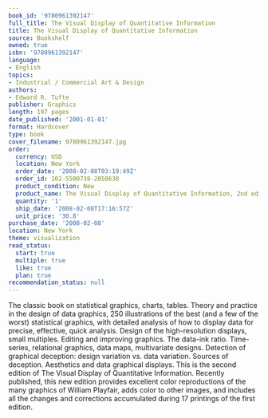 ```yaml
---
book_id: '9780961392147'
full_title: The Visual Display of Quantitative Information
title: The Visual Display of Quantitative Information
source: Bookshelf
owned: true
isbn: '9780961392147'
language:
- English
topics:
- Industrial / Commercial Art & Design
authors:
- Edward R. Tufte
publisher: Graphics
length: 197 pages
date_published: '2001-01-01'
format: Hardcover
type: book
cover_filename: 9780961392147.jpg
order:
  currency: USD
  location: New York
  order_date: '2008-02-08T03:19:49Z'
  order_id: 102-5500738-2050638
  product_condition: New
  product_name: The Visual Display of Quantitative Information, 2nd edition
  quantity: '1'
  ship_date: '2008-02-08T17:16:57Z'
  unit_price: '30.8'
purchase_date: '2008-02-08'
location: New York
theme: visualization
read_status:
  start: true
  multiple: true
  like: true
  plan: true
recommendation_status: null
---
```

The classic book on statistical graphics, charts, tables. Theory and practice in the design of data graphics, 250 illustrations of the best (and a few of the worst) statistical graphics, with detailed analysis of how to display data for precise, effective, quick analysis. Design of the high-resolution displays, small multiples. Editing and improving graphics. The data-ink ratio. Time-series, relational graphics, data maps, multivariate designs. Detection of graphical deception: design variation vs. data variation. Sources of deception. Aesthetics and data graphical displays.
This is the second edition of The Visual Display of Quantitative Information. Recently published, this new edition provides excellent color reproductions of the many graphics of William Playfair, adds color to other images, and includes all the changes and corrections accumulated during 17 printings of the first edition.
